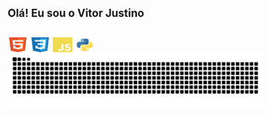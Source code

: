 ## Olá! Eu sou o Vitor Justino

<div style="display: inline_block"><br>
  <img align="center" alt="Vitor-HTML" height="30" width="40" src="https://raw.githubusercontent.com/devicons/devicon/master/icons/html5/html5-original.svg">
  <img align="center" alt="Vitor-CSS" height="30" width="40" src="https://raw.githubusercontent.com/devicons/devicon/master/icons/css3/css3-original.svg">
  <img align="center" alt="Vitor-Js" height="30" width="40" src="https://raw.githubusercontent.com/devicons/devicon/master/icons/javascript/javascript-plain.svg">
  <img align="center" alt="Vitor-Python" height="30" width="40" src="https://raw.githubusercontent.com/devicons/devicon/master/icons/python/python-original.svg">
</div>



<picture align="center">
  <source media="(prefers-color-scheme: dark)" srcset="https://raw.githubusercontent.com/VitorDNJ/VitorDNJ/output/github-contribution-grid-snake-dark.svg">
  <source media="(prefers-color-scheme: light)" srcset="https://raw.githubusercontent.com/VitorDNJ/VitorDNJ/output/github-contribution-grid-snake-dark.svg">
  <img align="center" alt="github contribution grid snake animation" src="https://raw.githubusercontent.com/VitorDNJ/VitorDNJ/output/github-contribution-grid-snake.svg">
</picture>
